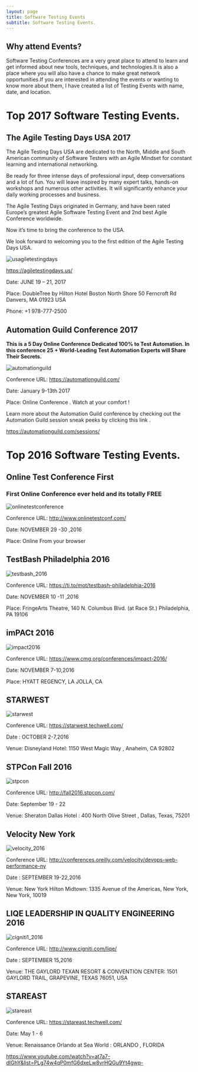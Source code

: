 ```yaml
---
layout: page
title: Software Testing Events
subtitle: Software Testing Events.
---
```


## Why attend Events?

Software Testing Conferences are a very great place to attend to learn and get informed about new tools, techniques, and technologies.It is also a place where you will also have a chance to make great network opportunities.If you are interested in attending the events or wanting to know more about them, I have created a list of Testing Events with name, date, and location.

# Top 2017 Software Testing Events.

## The Agile Testing Days USA 2017


The Agile Testing Days USA are dedicated to the North, Middle and South American community of Software Testers with an Agile Mindset for constant learning and international networking.

Be ready for three intense days of professional input, deep conversations and a lot of fun. You will leave inspired by many expert talks, hands-on workshops and numerous other activities. It will significantly enhance your daily working processes and business.

The Agile Testing Days originated in Germany, and have been rated Europe’s greatest Agile Software Testing Event and 2nd best Agile Conference worldwide.

Now it’s time to bring the conference to the USA.

We look forward to welcoming you to the first edition of the Agile Testing Days USA.

![usagiletestingdays](https://cloud.githubusercontent.com/assets/10678180/21833018/d12d8970-d774-11e6-9f80-ea1c57400eed.JPG)

<a target="_blank" href="https://agiletestingdays.us/"> https://agiletestingdays.us/</a>

Date: JUNE 19 – 21, 2017

Place:
DoubleTree by Hilton Hotel Boston North Shore
50 Ferncroft Rd
Danvers, MA 01923
USA

Phone:
 +1 978-777-2500


## Automation Guild Conference 2017 

**This is a 5 Day Online Conference Dedicated 100% to Test Automation. In this conference 25 + World-Leading Test Automation Experts will Share Their Secrets.**

![automationguild](https://cloud.githubusercontent.com/assets/10678180/20657230/e6f0ea38-b4f9-11e6-9b5d-6457e1461bdb.JPG)

Conference URL: <a href="https://automationguild.com/"> https://automationguild.com/</a>

Date: January 9-13th 2017 

Place: Online Conference . Watch at your comfort ! 

Learn more about the Automation Guild conference by checking out the Automation Guild session sneak peeks by clicking this link .

<a href="https://automationguild.com/sessions/"> https://automationguild.com/sessions/</a>


# Top 2016 Software Testing Events.

## Online Test Conference First 

### First Online Conference ever held and its totally FREE

![onlinetestconference](https://cloud.githubusercontent.com/assets/10678180/20452446/4950207c-adcf-11e6-982c-00ddecdf9b0e.PNG)

Conference URL: <a target="_blank" href="http://www.onlinetestconf.com/"> http://www.onlinetestconf.com/</a>

Date: NOVEMBER 29 -30 ,2016 

Place: Online From your browser

## TestBash Philadelphia 2016

![testbash_2016](https://cloud.githubusercontent.com/assets/10678180/19627662/a03c9690-9911-11e6-8476-ef6f973f5f19.png)

Conference URL: <a target="_blank" href="https://ti.to/mot/testbash-philadelphia-2016"> https://ti.to/mot/testbash-philadelphia-2016</a>

Date: NOVEMBER 10 -11 ,2016 

Place: FringeArts Theatre, 140 N. Columbus Blvd. (at Race St.) Philadelphia, PA 19106

## imPACt 2016

![impact2016](https://cloud.githubusercontent.com/assets/10678180/19400693/f8a68c10-921c-11e6-91df-800aeb687883.png)

Conference URL: <a target="_blank" href="https://www.cmg.org/conferences/impact-2016/"> https://www.cmg.org/conferences/impact-2016/</a>

Date: NOVEMBER 7-10,2016 

Place: HYATT REGENCY, LA JOLLA, CA

## STARWEST

![starwest](https://cloud.githubusercontent.com/assets/10678180/19400982/553d3c52-921e-11e6-96e6-b8d5ed2996e9.png)

Conference URL: <a target="_blank" href="https://starwest.techwell.com/"> https://starwest.techwell.com/</a>


Date : OCTOBER 2-7,2016 

Venue: Disneyland Hotel: 1150 West Magic Way , Anaheim, CA 92802

## STPCon Fall 2016

![stpcon](https://cloud.githubusercontent.com/assets/10678180/19401297/2270bd88-9220-11e6-81ec-de279cca054b.png)

Conference URL: <a target="_blank" href="http://fall2016.stpcon.com/"> http://fall2016.stpcon.com/ </a>

Date: September 19 - 22 

Venue: Sheraton Dallas Hotel :  400 North Olive Street , Dallas, Texas, 75201

## Velocity New York

![velocity_2016](https://cloud.githubusercontent.com/assets/10678180/19627757/8110808a-9914-11e6-833b-afcad1b7b14c.png)

Conference URL: <a target="_blank" href="http://conferences.oreilly.com/velocity/devops-web-performance-ny"> http://conferences.oreilly.com/velocity/devops-web-performance-ny</a>

Date : SEPTEMBER 19-22,2016 

Venue: New York Hilton Midtown: 1335 Avenue of the Americas, New York, New York, 10019

## LIQE LEADERSHIP IN QUALITY ENGINEERING 2016

![cigniti1_2016](https://cloud.githubusercontent.com/assets/10678180/19627848/35747a12-9916-11e6-846b-8f04798f983f.png)

Conference URL: <a target="_blank" href="http://www.cigniti.com/liqe/"> http://www.cigniti.com/liqe/</a>

Date : SEPTEMBER 15,2016 

Venue: THE GAYLORD TEXAN RESORT & CONVENTION CENTER: 1501 GAYLORD TRAIL, GRAPEVINE, TEXAS 76051, USA


## STAREAST

![stareast](https://cloud.githubusercontent.com/assets/10678180/19628130/52caa284-991c-11e6-951e-ff4873171ae5.png)

Conference URL: <a target="_blank" href="https://stareast.techwell.com/"> https://stareast.techwell.com/</a>

Date: May 1 - 6 

Venue: Renaissance Orlando at Sea World :  ORLANDO , FLORIDA


https://www.youtube.com/watch?v=at7a7-dIGhY&list=PLg74w4qP0mfG6dxeLw8vrHQGu9Yt4gwp-
